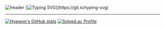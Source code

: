![header](https://capsule-render.vercel.app/api?type=waving&color=85CCDD&text=&animation=twinkling&height=80)
[![Typing SVG](https://readme-typing-svg.demolab.com?font=Alkatra&weight=500&size=45&duration=4000&pause=3&color=85CCDD&center=false&vCenter=false&multiline=true&repeat=true&width=1000&height=100&lines=Welcome+to+Koohyewon's+GitHub!)](https://git.io/typing-svg)
 
<div align="left">

---

[![Hyewon's GitHub stats](https://github-readme-stats.vercel.app/api?username=Koohyewon&count_private=true&theme=shadow_blue&show_icons=true)](https://github.com/Koohyewon/github-readme-stats)
[![Solved.ac Profile](http://mazassumnida.wtf/api/v2/generate_badge?boj=khw6746)](https://solved.ac/khw6746/)
